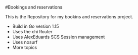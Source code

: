#Bookings and reservations

This is the Repository for my bookins and reservations project.

- Build in Go version 1.15
- Uses the chi Router
- Uses AlexEduards SCS Session management
- Uses nosurf
- More topics